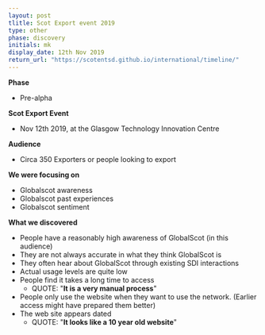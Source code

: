 ```yaml
---
layout: post
tlitle: Scot Export event 2019
type: other
phase: discovery
initials: mk
display_date: 12th Nov 2019
return_url: "https://scotentsd.github.io/international/timeline/" 
---
```


**Phase**
- Pre-alpha

**Scot Export Event**
- Nov 12th 2019,  at the Glasgow Technology Innovation Centre

**Audience**
- Circa 350 Exporters or people looking to export

**We were focusing on**
- Globalscot awareness
- Globalscot past experiences
- Globalscot sentiment

**What we discovered**
- People have a reasonably high awareness of GlobalScot (in this audience)
- They are not always accurate in what they think GlobalScot is
- They often hear about GlobalScot through existing SDI interactions
- Actual usage levels are quite low
- People find it takes a long time to access
  - QUOTE: "**It is a very manual process**"
- People only use the website when they want to use the network. (Earlier access might have prepared them better)
- The web site appears dated
  - QUOTE: "**It looks like a 10 year old website**"

<!--more-->
